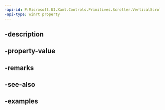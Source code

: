 ```yaml
---
-api-id: P:Microsoft.UI.Xaml.Controls.Primitives.Scroller.VerticalScrollChainingModeProperty
-api-type: winrt property
---
```


## -description

## -property-value

## -remarks

## -see-also

## -examples

